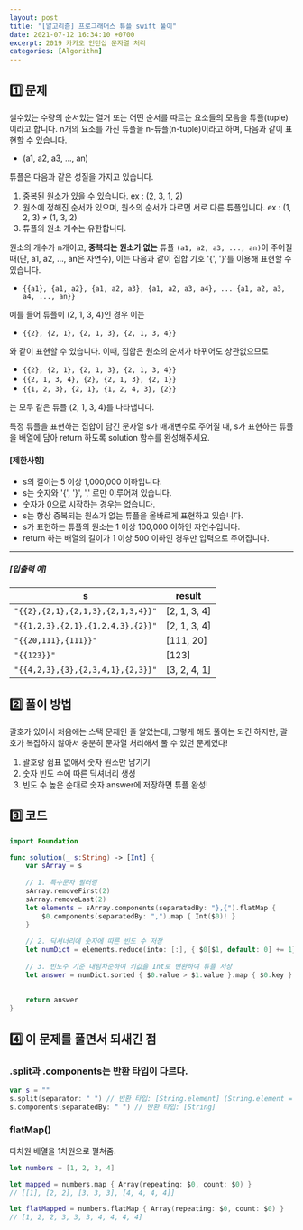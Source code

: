 ```yaml
---
layout: post
title: "[알고리즘] 프로그래머스 튜플 swift 풀이"
date: 2021-07-12 16:34:10 +0700
excerpt: 2019 카카오 인턴십 문자열 처리
categories: [Algorithm]
---
```


## 1️⃣ 문제

셀수있는 수량의 순서있는 열거 또는 어떤 순서를 따르는 요소들의 모음을 튜플(tuple)이라고 합니다. n개의 요소를 가진 튜플을 n-튜플(n-tuple)이라고 하며, 다음과 같이 표현할 수 있습니다.

- (a1, a2, a3, ..., an)

튜플은 다음과 같은 성질을 가지고 있습니다.

1. 중복된 원소가 있을 수 있습니다. ex : (2, 3, 1, 2)
2. 원소에 정해진 순서가 있으며, 원소의 순서가 다르면 서로 다른 튜플입니다. ex : (1, 2, 3) ≠ (1, 3, 2)
3. 튜플의 원소 개수는 유한합니다.

원소의 개수가 n개이고, **중복되는 원소가 없는** 튜플 `(a1, a2, a3, ..., an)`이 주어질 때(단, a1, a2, ..., an은 자연수), 이는 다음과 같이 집합 기호 '{', '}'를 이용해 표현할 수 있습니다.

- ```{{a1}, {a1, a2}, {a1, a2, a3}, {a1, a2, a3, a4}, ... {a1, a2, a3, a4, ..., an}}```

예를 들어 튜플이 (2, 1, 3, 4)인 경우 이는

- `{{2}, {2, 1}, {2, 1, 3}, {2, 1, 3, 4}}`

와 같이 표현할 수 있습니다. 이때, 집합은 원소의 순서가 바뀌어도 상관없으므로

- `{{2}, {2, 1}, {2, 1, 3}, {2, 1, 3, 4}}`
- `{{2, 1, 3, 4}, {2}, {2, 1, 3}, {2, 1}}`
- `{{1, 2, 3}, {2, 1}, {1, 2, 4, 3}, {2}}`

는 모두 같은 튜플 (2, 1, 3, 4)를 나타냅니다.

특정 튜플을 표현하는 집합이 담긴 문자열 s가 매개변수로 주어질 때, s가 표현하는 튜플을 배열에 담아 return 하도록 solution 함수를 완성해주세요.

#### **[제한사항]**

- s의 길이는 5 이상 1,000,000 이하입니다.
- s는 숫자와 '{', '}', ',' 로만 이루어져 있습니다.
- 숫자가 0으로 시작하는 경우는 없습니다.
- s는 항상 중복되는 원소가 없는 튜플을 올바르게 표현하고 있습니다.
- s가 표현하는 튜플의 원소는 1 이상 100,000 이하인 자연수입니다.
- return 하는 배열의 길이가 1 이상 500 이하인 경우만 입력으로 주어집니다.

------

##### **[입출력 예]**

| s                                 | result       |
| --------------------------------- | ------------ |
| `"{{2},{2,1},{2,1,3},{2,1,3,4}}"` | [2, 1, 3, 4] |
| `"{{1,2,3},{2,1},{1,2,4,3},{2}}"` | [2, 1, 3, 4] |
| `"{{20,111},{111}}"`              | [111, 20]    |
| `"{{123}}"`                       | [123]        |
| `"{{4,2,3},{3},{2,3,4,1},{2,3}}"` | [3, 2, 4, 1] |

## 2️⃣ 풀이 방법

괄호가 있어서 처음에는 스택 문제인 줄 알았는데, 그렇게 해도 풀이는 되긴 하지만, 괄호가 복잡하지 않아서 충분히 문자열 처리해서 풀 수 있던 문제였다!

1. 괄호랑 쉼표 없애서 숫자 원소만 남기기
2. 숫자 빈도 수에 따른 딕셔너리 생성
3. 빈도 수 높은 순대로 숫자 answer에 저장하면 튜플 완성!

## 3️⃣ 코드

``` swift
import Foundation

func solution(_ s:String) -> [Int] {
    var sArray = s
    
    // 1. 특수문자 필터링
    sArray.removeFirst(2)
    sArray.removeLast(2)
    let elements = sArray.components(separatedBy: "},{").flatMap {
        $0.components(separatedBy: ",").map { Int($0)! }
    }
    
    // 2. 딕셔너리에 숫자에 따른 빈도 수 저장
    let numDict = elements.reduce(into: [:], { $0[$1, default: 0] += 1})
    
    // 3. 빈도수 기준 내림차순하여 키값을 Int로 변환하여 튜플 저장
    let answer = numDict.sorted { $0.value > $1.value }.map { $0.key }
    
    
    return answer
}
```

## 4️⃣ 이 문제를 풀면서 되새긴 점

### .split과 .components는 반환 타입이 다르다.

``` swift
var s = ""
s.split(separator: " ") // 반환 타입: [String.element] (String.element = Character)
s.components(separatedBy: " ") // 반환 타입: [String]
```

### flatMap()

다차원 배열을 1차원으로 펼쳐줌.

``` swift
let numbers = [1, 2, 3, 4]

let mapped = numbers.map { Array(repeating: $0, count: $0) }
// [[1], [2, 2], [3, 3, 3], [4, 4, 4, 4]]

let flatMapped = numbers.flatMap { Array(repeating: $0, count: $0) }
// [1, 2, 2, 3, 3, 3, 4, 4, 4, 4]
```

